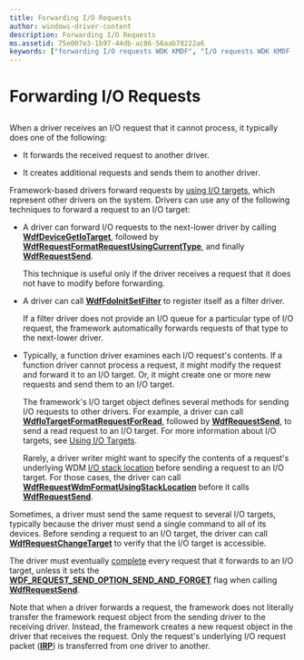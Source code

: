 ```yaml
---
title: Forwarding I/O Requests
author: windows-driver-content
description: Forwarding I/O Requests
ms.assetid: 75e007e3-1b97-44db-ac86-56aab78222a6
keywords: ["forwarding I/O requests WDK KMDF", "I/O requests WDK KMDF , forwarding", "request processing WDK KMDF , forwarding I/O requests"]
---
```


# Forwarding I/O Requests


## <a href="" id="ddk-forwarding-i-o-requests-df"></a>


When a driver receives an I/O request that it cannot process, it typically does one of the following:

-   It forwards the received request to another driver.

-   It creates additional requests and sends them to another driver.

Framework-based drivers forward requests by [using I/O targets](using-i-o-targets.md), which represent other drivers on the system. Drivers can use any of the following techniques to forward a request to an I/O target:

-   A driver can forward I/O requests to the next-lower driver by calling [**WdfDeviceGetIoTarget**](https://msdn.microsoft.com/library/windows/hardware/ff546017), followed by [**WdfRequestFormatRequestUsingCurrentType**](https://msdn.microsoft.com/library/windows/hardware/ff549955), and finally [**WdfRequestSend**](https://msdn.microsoft.com/library/windows/hardware/ff550027).

    This technique is useful only if the driver receives a request that it does not have to modify before forwarding.

-   A driver can call [**WdfFdoInitSetFilter**](https://msdn.microsoft.com/library/windows/hardware/ff547273) to register itself as a filter driver.

    If a filter driver does not provide an I/O queue for a particular type of I/O request, the framework automatically forwards requests of that type to the next-lower driver.

-   Typically, a function driver examines each I/O request's contents. If a function driver cannot process a request, it might modify the request and forward it to an I/O target. Or, it might create one or more new requests and send them to an I/O target.

    The framework's I/O target object defines several methods for sending I/O requests to other drivers. For example, a driver can call [**WdfIoTargetFormatRequestForRead**](https://msdn.microsoft.com/library/windows/hardware/ff548612), followed by [**WdfRequestSend**](https://msdn.microsoft.com/library/windows/hardware/ff550027), to send a read request to an I/O target. For more information about I/O targets, see [Using I/O Targets](using-i-o-targets.md).

    Rarely, a driver writer might want to specify the contents of a request's underlying WDM [I/O stack location](https://msdn.microsoft.com/library/windows/hardware/ff551821) before sending a request to an I/O target. For those cases, the driver can call [**WdfRequestWdmFormatUsingStackLocation**](https://msdn.microsoft.com/library/windows/hardware/ff550036) before it calls [**WdfRequestSend**](https://msdn.microsoft.com/library/windows/hardware/ff550027).

Sometimes, a driver must send the same request to several I/O targets, typically because the driver must send a single command to all of its devices. Before sending a request to an I/O target, the driver can call [**WdfRequestChangeTarget**](https://msdn.microsoft.com/library/windows/hardware/ff549943) to verify that the I/O target is accessible.

The driver must eventually [complete](completing-i-o-requests.md) every request that it forwards to an I/O target, unless it sets the [**WDF\_REQUEST\_SEND\_OPTION\_SEND\_AND\_FORGET**](https://msdn.microsoft.com/library/windows/hardware/ff552493) flag when calling [**WdfRequestSend**](https://msdn.microsoft.com/library/windows/hardware/ff550027).

Note that when a driver forwards a request, the framework does not literally transfer the framework request object from the sending driver to the receiving driver. Instead, the framework creates a new request object in the driver that receives the request. Only the request's underlying I/O request packet ([**IRP**](https://msdn.microsoft.com/library/windows/hardware/ff550694)) is transferred from one driver to another.

 

 





